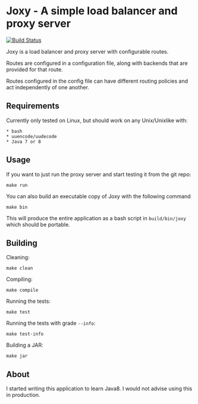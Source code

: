Joxy - A simple load balancer and proxy server
===

[![Build Status](https://travis-ci.org/shaneutt/joxy.svg?branch=master)](https://travis-ci.org/shaneutt/joxy.svg?branch=master)

Joxy is a load balancer and proxy server with configurable routes.

Routes are configured in a configuration file, along with backends that are
provided for that route.

Routes configured in the config file can have different routing policies and
act independently of one another.

Requirements
---

Currently only tested on Linux, but should work on any Unix/Unixlike with:

    * bash
    * uuencode/uudecode
    * Java 7 or 8

Usage
---

If you want to just run the proxy server and start testing it from the git repo:

```shell
make run
```

You can also build an executable copy of Joxy with the following command

```shell
make bin
```

This will produce the entire application as a bash script in `build/bin/joxy` which should be portable.

Building
---

Cleaning:

```shell
make clean
```

Compiling:

```shell
make compile
```

Running the tests:

```shell
make test
```

Running the tests with grade `--info`:

```shell
make test-info
```

Building a JAR:

```shell
make jar
```

About
---

I started writing this application to learn Java8. I would not advise using this
in production.

